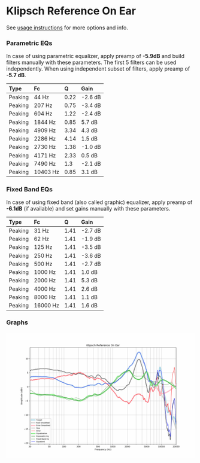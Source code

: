 # Klipsch Reference On Ear
See [usage instructions](https://github.com/jaakkopasanen/AutoEq#usage) for more options and info.

### Parametric EQs
In case of using parametric equalizer, apply preamp of **-5.9dB** and build filters manually
with these parameters. The first 5 filters can be used independently.
When using independent subset of filters, apply preamp of **-5.7 dB**.

| Type    | Fc       |    Q | Gain    |
|:--------|:---------|:-----|:--------|
| Peaking | 44 Hz    | 0.22 | -2.6 dB |
| Peaking | 207 Hz   | 0.75 | -3.4 dB |
| Peaking | 604 Hz   | 1.22 | -2.4 dB |
| Peaking | 1844 Hz  | 0.85 | 5.7 dB  |
| Peaking | 4909 Hz  | 3.34 | 4.3 dB  |
| Peaking | 2286 Hz  | 4.14 | 1.5 dB  |
| Peaking | 2730 Hz  | 1.38 | -1.0 dB |
| Peaking | 4171 Hz  | 2.33 | 0.5 dB  |
| Peaking | 7490 Hz  | 1.3  | -2.1 dB |
| Peaking | 10403 Hz | 0.85 | 3.1 dB  |

### Fixed Band EQs
In case of using fixed band (also called graphic) equalizer, apply preamp of **-6.1dB**
(if available) and set gains manually with these parameters.

| Type    | Fc       |    Q | Gain    |
|:--------|:---------|:-----|:--------|
| Peaking | 31 Hz    | 1.41 | -2.7 dB |
| Peaking | 62 Hz    | 1.41 | -1.9 dB |
| Peaking | 125 Hz   | 1.41 | -3.5 dB |
| Peaking | 250 Hz   | 1.41 | -3.6 dB |
| Peaking | 500 Hz   | 1.41 | -2.7 dB |
| Peaking | 1000 Hz  | 1.41 | 1.0 dB  |
| Peaking | 2000 Hz  | 1.41 | 5.3 dB  |
| Peaking | 4000 Hz  | 1.41 | 2.6 dB  |
| Peaking | 8000 Hz  | 1.41 | 1.1 dB  |
| Peaking | 16000 Hz | 1.41 | 1.6 dB  |

### Graphs
![](./Klipsch%20Reference%20On%20Ear.png)
